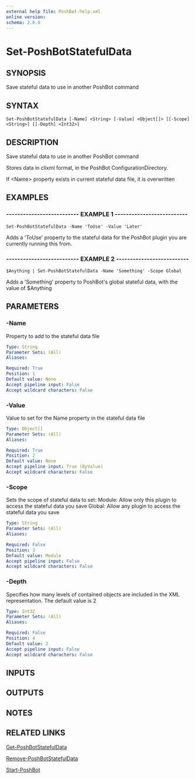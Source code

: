 ```yaml
---
external help file: PoshBot-help.xml
online version: 
schema: 2.0.0
---
```


# Set-PoshBotStatefulData

## SYNOPSIS
Save stateful data to use in another PoshBot command

## SYNTAX

```
Set-PoshBotStatefulData [-Name] <String> [-Value] <Object[]> [[-Scope] <String>] [[-Depth] <Int32>]
```

## DESCRIPTION
Save stateful data to use in another PoshBot command

Stores data in clixml format, in the PoshBot ConfigurationDirectory.

If \<Name\> property exists in current stateful data file, it is overwritten

## EXAMPLES

### -------------------------- EXAMPLE 1 --------------------------
```
Set-PoshBotStatefulData -Name 'ToUse' -Value 'Later'
```

Adds a 'ToUse' property to the stateful data for the PoshBot plugin you are currently running this from.

### -------------------------- EXAMPLE 2 --------------------------
```
$Anything | Set-PoshBotStatefulData -Name 'Something' -Scope Global
```

Adds a 'Something' property to PoshBot's global stateful data, with the value of $Anything

## PARAMETERS

### -Name
Property to add to the stateful data file

```yaml
Type: String
Parameter Sets: (All)
Aliases: 

Required: True
Position: 1
Default value: None
Accept pipeline input: False
Accept wildcard characters: False
```

### -Value
Value to set for the Name property in the stateful data file

```yaml
Type: Object[]
Parameter Sets: (All)
Aliases: 

Required: True
Position: 2
Default value: None
Accept pipeline input: True (ByValue)
Accept wildcard characters: False
```

### -Scope
Sets the scope of stateful data to set:
    Module: Allow only this plugin to access the stateful data you save
    Global: Allow any plugin to access the stateful data you save

```yaml
Type: String
Parameter Sets: (All)
Aliases: 

Required: False
Position: 3
Default value: Module
Accept pipeline input: False
Accept wildcard characters: False
```

### -Depth
Specifies how many levels of contained objects are included in the XML representation.
The default value is 2

```yaml
Type: Int32
Parameter Sets: (All)
Aliases: 

Required: False
Position: 4
Default value: 2
Accept pipeline input: False
Accept wildcard characters: False
```

## INPUTS

## OUTPUTS

## NOTES

## RELATED LINKS

[Get-PoshBotStatefulData]()

[Remove-PoshBotStatefulData]()

[Start-PoshBot]()

